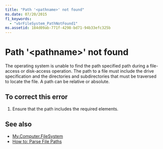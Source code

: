 ```yaml
---
title: "Path '<pathname>' not found"
ms.date: 07/20/2015
f1_keywords: 
  - "vbrFileSystem_PathNotFound1"
ms.assetid: 184d09ab-771f-4298-bd71-94b33efc325b
---
```

# Path '\<pathname>' not found
The operating system is unable to find the path specified path during a file-access or disk-access operation. The path to a file must include the drive specification and the directories and subdirectories that must be traversed to locate the file. A path can be relative or absolute.  
  
## To correct this error  
  
1.  Ensure that the path includes the required elements.  
  
## See also
- [My.Computer.FileSystem](xref:Microsoft.VisualBasic.FileIO.FileSystem)
- [How to: Parse File Paths](../../visual-basic/developing-apps/programming/drives-directories-files/how-to-parse-file-paths.md)
